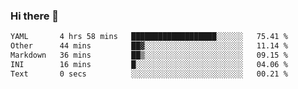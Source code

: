 ### Hi there 👋

<!--
**urzz/urzz** is a ✨ _special_ ✨ repository because its `README.md` (this file) appears on your GitHub profile.

Here are some ideas to get you started:

- 🔭 I’m currently working on ...
- 🌱 I’m currently learning ...
- 👯 I’m looking to collaborate on ...
- 🤔 I’m looking for help with ...
- 💬 Ask me about ...
- 📫 How to reach me: ...
- 😄 Pronouns: ...
- ⚡ Fun fact: ...
-->

<!--START_SECTION:waka-->

```txt
YAML       4 hrs 58 mins   ███████████████████░░░░░░   75.41 %
Other      44 mins         ██▓░░░░░░░░░░░░░░░░░░░░░░   11.14 %
Markdown   36 mins         ██▒░░░░░░░░░░░░░░░░░░░░░░   09.15 %
INI        16 mins         █░░░░░░░░░░░░░░░░░░░░░░░░   04.06 %
Text       0 secs          ░░░░░░░░░░░░░░░░░░░░░░░░░   00.21 %
```

<!--END_SECTION:waka-->
